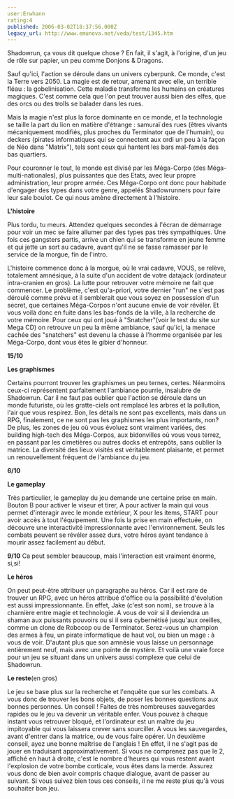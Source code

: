 ```yaml
---
user:Erwhann
rating:4
published: 2006-03-02T18:37:56.000Z
legacy_url: http://www.emunova.net/veda/test/1345.htm
---
```

Shadowrun, ça vous dit quelque chose ? En fait, il s'agit, à l'origine, d'un jeu de rôle sur papier, un peu comme Donjons & Dragons.  

Sauf qu'ici, l'action se déroule dans un univers cyberpunk. Ce monde, c'est la Terre vers 2050\. La magie est de retour, amenant avec elle, un terrible fléau : la gobelinisation. Cette maladie transforme les humains en créatures magiques. C'est comme cela que l'on peut trouver aussi bien des elfes, que des orcs ou des trolls se balader dans les rues.  

Mais la magie n'est plus la force dominante en ce monde, et la technologie se taille la part du lion en matière d'étrange : samuraï des rues (êtres vivants mécaniquement modifiés, plus proches du Terminator que de l'humain), ou deckers (pirates informatiques qui se connectent aux ordi un peu à la façon de Néo dans "Matrix"), tels sont ceux qui hantent les bars mal-famés des bas quartiers.  

Pour couronner le tout, le monde est divisé par les Méga-Corpo (des Méga-multi-nationales), plus puissantes que des Etats, avec leur propre administration, leur propre armée. Ces Méga-Corpo ont donc pour habitude d'engager des types dans votre genre, appelés Shadowrunners pour faire leur sale boulot. Ce qui nous amène directement à l'histoire.  

  

**L'histoire**  

Plus tordu, tu meurs. Attendez quelques secondes à l'écran de démarrage pour voir un mec se faire allumer par des types pas très sympathiques. Une fois ces gangsters partis, arrive un chien qui se transforme en jeune femme et qui jette un sort au cadavre, avant qu'il ne se fasse ramasser par le service de la morgue, fin de l'intro.  

L'histoire commence donc à la morgue, où le vrai cadavre, VOUS, se relève, totalement amnésique, à la suite d'un accident de votre datajack (ordinateur intra-cranien en gros). La lutte pour retrouver votre mémoire ne fait que commencer. Le problème, c'est qu'a-priori, votre dernier "run" ne s'est pas déroulé comme prévu et il semblerait que vous soyez en possession d'un secret, que certaines Méga-Corpos n'ont aucune envie de voir révéler. Et vous voilà donc en fuite dans les bas-fonds de la ville, à la recherche de votre mémoire. Pour ceux qui ont joué à "Snatcher"(voir le test du site sur Mega CD) on retrouve un peu la même ambiance, sauf qu'ici, la menace cachée des "snatchers" est devenu la chasse à l'homme organisée par les Méga-Corpo, dont vous êtes le gibier d'honneur.  

**15/10**  

  

**Les graphismes**  

Certains pourront trouver les graphismes un peu ternes, certes. Néanmoins ceux-ci représentent parfaitement l'ambiance pourrie, insalubre de Shadowrun. Car il ne faut pas oublier que l'action se déroule dans un monde futuriste, où les gratte-ciels ont remplacé les arbres et la pollution, l'air que vous respirez. Bon, les détails ne sont pas excellents, mais dans un RPG, finalement, ce ne sont pas les graphismes les plus importants, non? De plus, les zones de jeu où vous évoluez sont vraiment variées, des building high-tech des Méga-Corpos, aux bidonvilles où vous vous terrez, en passant par les cimetières ou autres docks et entrepôts, sans oublier la matrice. La diversité des lieux visités est véritablement plaisante, et permet un renouvellement fréquent de l'ambiance du jeu.  

**6/10**  

  

**Le gameplay**  

Très particulier, le gameplay du jeu demande une certaine prise en main. Bouton B pour activer le viseur et tirer, A pour activer la main qui vous permet d'interagir avec le monde extérieur, X pour les items, START pour avoir accès à tout l'équipement. Une fois la prise en main effectuée, on découvre une interactivité impressionnante avec l'environnement. Seuls les combats peuvent se révéler assez durs, votre héros ayant tendance à mourir assez facilement au début.  

**9/10** Ca peut sembler beaucoup, mais l'interaction est vraiment énorme, si,si!  

  

**Le héros**  

On peut peut-être attribuer un paragraphe au héros. Car il est rare de trouver un RPG, avec un héros attribué d'office ou la possibilité d'évolution est aussi impressionnante. En effet, Jake (c'est son nom), se trouve à la charnière entre magie et technologie. A vous de voir si il deviendra un shaman aux puissants pouvoirs ou si il sera cybernétisé jusqu'aux oreilles, comme un clone de Robocop ou de Terminator. Serez-vous un champion des armes à feu, un pirate informatique de haut vol, ou bien un mage : à vous de voir. D'autant plus que son amnésie vous laisse un personnage entièrement neuf, mais avec une pointe de mystère. Et voilà une vraie force pour un jeu se situant dans un univers aussi complexe que celui de Shadowrun.  

  

**Le reste**(en gros)  

Le jeu se base plus sur la recherche et l'enquête que sur les combats. A vous donc de trouver les bons objets, de poser les bonnes questions aux bonnes personnes. Un conseil ! Faites de très nombreuses sauvegardes rapides ou le jeu va devenir un véritable enfer. Vous pouvez à chaque instant vous retrouver bloqué, et l'ordinateur est un maître du jeu impitoyable qui vous laissera crever sans sourciller. A vous les sauvegardes, avant d'entrer dans la matrice, ou de vous faire opérer. Un deuxième conseil, ayez une bonne maîtrise de l'anglais ! En effet, il ne s'agit pas de jouer en traduisant approximativement. Si vous ne comprenez pas que le 2, affiché en haut à droite, c'est le nombre d'heures qui vous restent avant l'explosion de votre bombe corticale, vous êtes dans la merde. Assurez vous donc de bien avoir compris chaque dialogue, avant de passer au suivant. Si vous suivez bien tous ces conseils, il ne me reste plus qu'à vous souhaiter bon jeu.